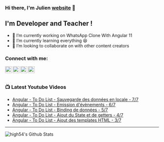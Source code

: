 ### Hi there, I'm Julien [website] 👋

## I'm Developer and Teacher !
- 🔭 I’m currently working on WhatsApp Clone With Angular 11
- 🌱 I’m currently learning everything 😆
- 👯 I’m looking to collaborate on with other content creators

### Connect with me:

[<img align="left" alt="" width="22px" src="https://raw.githubusercontent/iconic/open-iconic/master/svg/globe.svg" /> ][website] 
[<img align="left" alt="Julien Bertacco" width="22px" src="https://cdn.jsdelivr.net/npm/simple-icons@v3/icons/youtube.svg" /> ][youtube] 
[<img align="left" alt="Bertacco Julien" width="22px" src="https://cdn.jsdelivr.net/npm/simple-icons@v3/icons/twitter.svg" /> ][twitter] 
[<img align="left" alt="Julien Bertacco" width="22px" src="https://cdn.jsdelivr.net/npm/simple-icons@v3/icons/linkedin.svg" /> ][linkedin]



<br />
<br />

### 📺 Latest Youtube Videos
<!-- YOUTUBE:START -->
- [Angular - To Do List - Sauvegarde des données en locale  - 7/7](https://www.youtube.com/watch?v=lYhCmDipKoo)
- [Angular - To Do List - Emission d'évènements - 6/7](https://www.youtube.com/watch?v=uYauzvbHGXI)
- [Angular - To Do List - Binding de données - 5/7](https://www.youtube.com/watch?v=sn2CzJqR3mo)
- [Angular - To Do List - Ajout du State et de getters - 4/7](https://www.youtube.com/watch?v=wlF3JMVhlS0)
- [Angular - To Do List - Ajout des templates HTML - 3/7](https://www.youtube.com/watch?v=QPnU38PVliA)
<!-- YOUTUBE:END -->

---
<img align="left" alt="high54's Github Stats" src="https://github-readme-stats.vercel.app/api?username=high54&show_icons=true&hide_border=true&count_private=true" />

<!--
**high54/high54** is a ✨ _special_ ✨ repository because its `README.md` (this file) appears on your GitHub profile.

Here are some ideas to get you started:

- 🔭 I’m currently working on ...
- 🌱 I’m currently learning ...
- 👯 I’m looking to collaborate on ...
- 🤔 I’m looking for help with ...
- 💬 Ask me about ...
- 📫 How to reach me: ...
- 😄 Pronouns: ...
- ⚡ Fun fact: ...
-->


[website]: https://julienbertacco.netlify.app/
[youtube]: https://www.youtube.com/channel/UC2B7tKqUDaNz5VRofZNjILQ
[twitter]: https://twitter.com/BertaccoJulien
[linkedin]:https://www.linkedin.com/in/julien-bertacco/